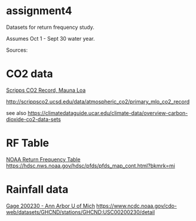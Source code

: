 # assignment4
Datasets for return frequency study.

Assumes Oct 1 - Sept 30 water year.

Sources:

# CO2 data
[Scripps CO2 Record, Mauna Loa](http://scrippsco2.ucsd.edu/data/atmospheric_co2/primary_mlo_co2_record)

http://scrippsco2.ucsd.edu/data/atmospheric_co2/primary_mlo_co2_record

see also https://climatedataguide.ucar.edu/climate-data/overview-carbon-dioxide-co2-data-sets

# RF Table
[NOAA Return Frequency Table](https://hdsc.nws.noaa.gov/hdsc/pfds/pfds_map_cont.html?bkmrk=mi)
https://hdsc.nws.noaa.gov/hdsc/pfds/pfds_map_cont.html?bkmrk=mi

# Rainfall data
[Gage 200230 - Ann Arbor U of Mich](https://www.ncdc.noaa.gov/cdo-web/datasets/GHCND/stations/GHCND:USC00200230/detail)
https://www.ncdc.noaa.gov/cdo-web/datasets/GHCND/stations/GHCND:USC00200230/detail

